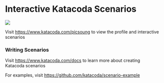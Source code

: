 # Interactive Katacoda Scenarios

[![](http://shields.katacoda.com/katacoda/picsoung/count.svg)](https://www.katacoda.com/picsoung "Get your profile on Katacoda.com")

Visit https://www.katacoda.com/picsoung to view the profile and interactive scenarios

### Writing Scenarios
Visit https://www.katacoda.com/docs to learn more about creating Katacoda scenarios

For examples, visit https://github.com/katacoda/scenario-example
